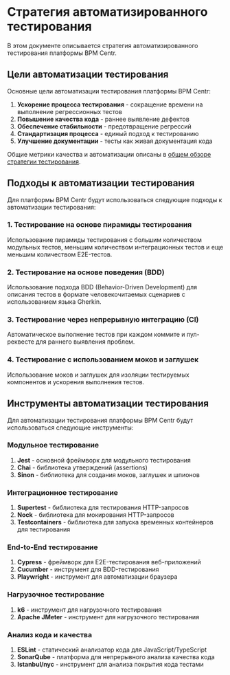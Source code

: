 # Стратегия автоматизированного тестирования

В этом документе описывается стратегия автоматизированного тестирования платформы BPM Centr.

## Цели автоматизации тестирования

Основные цели автоматизации тестирования платформы BPM Centr:

1. **Ускорение процесса тестирования** - сокращение времени на выполнение регрессионных тестов
2. **Повышение качества кода** - раннее выявление дефектов
3. **Обеспечение стабильности** - предотвращение регрессий
4. **Стандартизация процесса** - единый подход к тестированию
5. **Улучшение документации** - тесты как живая документация кода

Общие метрики качества и автоматизации описаны в [общем обзоре стратегии тестирования](overview.md).

## Подходы к автоматизации тестирования

Для платформы BPM Centr будут использоваться следующие подходы к автоматизации тестирования:

### 1. Тестирование на основе пирамиды тестирования

Использование пирамиды тестирования с большим количеством модульных тестов, меньшим количеством интеграционных тестов и еще меньшим количеством E2E-тестов.

### 2. Тестирование на основе поведения (BDD)

Использование подхода BDD (Behavior-Driven Development) для описания тестов в формате человекочитаемых сценариев с использованием языка Gherkin.

### 3. Тестирование через непрерывную интеграцию (CI)

Автоматическое выполнение тестов при каждом коммите и пул-реквесте для раннего выявления проблем.

### 4. Тестирование с использованием моков и заглушек

Использование моков и заглушек для изоляции тестируемых компонентов и ускорения выполнения тестов.

## Инструменты автоматизации тестирования

Для автоматизации тестирования платформы BPM Centr будут использоваться следующие инструменты:

### Модульное тестирование

1. **Jest** - основной фреймворк для модульного тестирования
2. **Chai** - библиотека утверждений (assertions)
3. **Sinon** - библиотека для создания моков, заглушек и шпионов

### Интеграционное тестирование

1. **Supertest** - библиотека для тестирования HTTP-запросов
2. **Nock** - библиотека для мокирования HTTP-запросов
3. **Testcontainers** - библиотека для запуска временных контейнеров для тестирования

### End-to-End тестирование

1. **Cypress** - фреймворк для E2E-тестирования веб-приложений
2. **Cucumber** - инструмент для BDD-тестирования
3. **Playwright** - инструмент для автоматизации браузера

### Нагрузочное тестирование

1. **k6** - инструмент для нагрузочного тестирования
2. **Apache JMeter** - инструмент для нагрузочного тестирования

### Анализ кода и качества

1. **ESLint** - статический анализатор кода для JavaScript/TypeScript
2. **SonarQube** - платформа для непрерывного анализа качества кода
3. **Istanbul/nyc** - инструмент для анализа покрытия кода тестами
